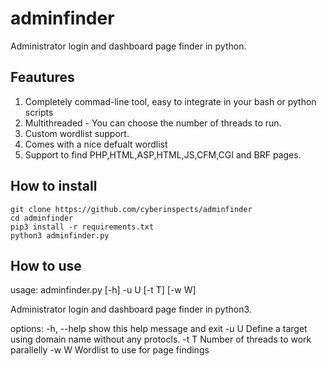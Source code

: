 # adminfinder
Administrator login and dashboard page finder in python.
## Feautures
1. Completely commad-line tool, easy to integrate in your bash or python scripts
2. Multithreaded - You can choose the number of threads to run.
3. Custom wordlist support.
4. Comes with a nice defualt wordlist
5. Support to find PHP,HTML,ASP,HTML,JS,CFM,CGI and BRF pages.
## How to install
```
git clone https://github.com/cyberinspects/adminfinder
cd adminfinder
pip3 install -r requirements.txt
python3 adminfinder.py
```
## How to use
usage: adminfinder.py [-h] -u U [-t T] [-w W]

Administrator login and dashboard page finder in python3.

options:
  -h, --help  show this help message and exit
  -u U        Define a target using domain name without any protocls.
  -t T        Number of threads to work parallelly
  -w W        Wordlist to use for page findings

